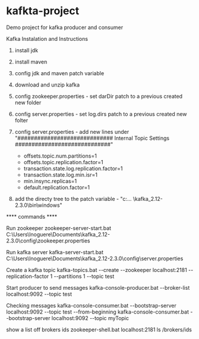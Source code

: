 # kafkta-project
Demo project for kafka producer and consumer

Kafka Instalation and Instructions
1) install jdk
2) install maven
3) config jdk and maven patch variable
4) download and unzip kafka
5) config zookeeper.properties - set darDir patch to a previous created new folder
6) config server.properties - set log.dirs patch to a previous created new folter
7) config server.properties - add new lines under "############################# Internal Topic Settings  #############################"
	
	- offsets.topic.num.partitions=1
	- offsets.topic.replication.factor=1
	- transaction.state.log.replication.factor=1
	- transaction.state.log.min.isr=1
	- min.insync.replicas=1
	- default.replication.factor=1
	
8) add the directy tree to the patch variable - "c:\... \kafka_2.12-2.3.0\bin\windows"

**** commands ****

Run zookeeper
zookeeper-server-start.bat C:\Users\lnoguere\Documents\kafka_2.12-2.3.0\config\zookeeper.properties

Run kafka server
kafka-server-start.bat C:\Users\lnoguere\Documents\kafka_2.12-2.3.0\config\server.properties

Create a kafka topic
kafka-topics.bat --create --zookeeper localhost:2181 --replication-factor 1 --partitions 1 --topic test

Start producer to send messages
kafka-console-producer.bat --broker-list localhost:9092 --topic test

Checking messages
kafka-console-consumer.bat --bootstrap-server localhost:9092 --topic test --from-beginning
kafka-console-consumer.bat --bootstrap-server localhost:9092 --topic myTopic

show a list off brokers ids
zookeeper-shell.bat localhost:2181 ls /brokers/ids
